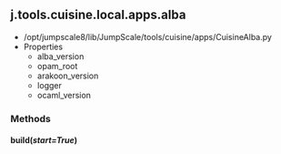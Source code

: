 <!-- toc -->
## j.tools.cuisine.local.apps.alba

- /opt/jumpscale8/lib/JumpScale/tools/cuisine/apps/CuisineAlba.py
- Properties
    - alba_version
    - opam_root
    - arakoon_version
    - logger
    - ocaml_version

### Methods

#### build(*start=True*) 

